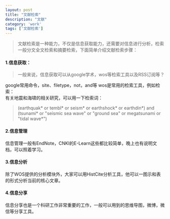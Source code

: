 ```yaml
---
layout: post
title: "文献检索"
description: "文献"
category: 'work'
tags: ['文献检索']
---
```



> 文献检索是一种能力，不仅是信息获取能力，还需要对信息进行分析，检索一般分文全文检索和摘要检索，下面简单介绍文献检索步骤：    

#### 1.信息获取： 
> 一般来说，信息获取可以从google学术，wos等检索工具以及RSS订阅等？

google常用命令，site、filetype，not，and等
wos是常用的检索工具，例如检索：    
有关地震和海啸的相关研究，可以用一下检索词：

> (earthquak* or tembl* or seism* or earthshock* or earthdin*) and (tsunami* or "seismic sea wave" or "ground sea" or megatsunami or "tidal wave*")

<!--more-->

#### 2.信息管理    
信息管理一般有EndNote，CNKI的E-Learn这些都比较简单，晚上也有说明文档，可以照着学习。

#### 3.信息分析    
除了WOS提供的分析模块外，大家可以用HistCite分析工具，他可以一图示和表的形式分析当前的核心文章。

#### 4.信息分享    
信息分享也是一个科研工作非常重要的工作，一般可以用到的思维导图，微博，微信等分享工具。





